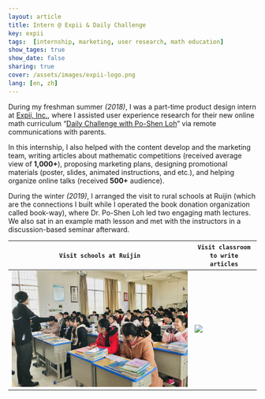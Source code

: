 ```yaml
---
layout: article
title: Intern @ Expii & Daily Challenge
key: expii
tags:  [internship, marketing, user research, math education]
show_tages: true
show_date: false
sharing: true
cover: /assets/images/expii-logo.png
lang: [en, zh]
---
```


During my freshman summer *(2018)*, I was a part-time product design intern at [Expii, Inc.][expii], where I assisted user experience research for their new online math curriculum “[Daily Challenge with Po-Shen Loh][DC]” via remote communications with parents. 
 
<!--more-->

In this internship, I also helped with the content develop and the marketing team, writing articles about mathematic competitions (received average view of **1,000+**), proposing marketing plans, designing promotional materials (poster, slides, animated instructions, and etc.), and helping organize online talks (received **500+** audience). 

During the winter *(2019)*, I arranged the visit to rural schools at Ruijin (which are the connections I built while I operated the book donation organization called book-way), where Dr. Po-Shen Loh led two engaging math lectures. We also sat in an example math lesson and met with the instructors in a discussion-based seminar afterward. 

| `Visit schools at Ruijin` |  `Visit classroom to write articles`|
| ---- | ---- |
|![](/assets/images/expii-ruijin.jpg)|![](/assets/images/expii-poshen.png)|


[expii]: https://www.expii.com/
[DC]: https://daily.poshenloh.com/
